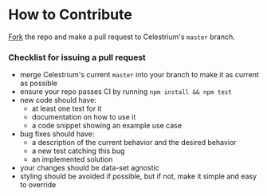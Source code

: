 How to Contribute
=================

[Fork](https://github.com/jdhenke/celestrium/fork) the repo and make a pull request to Celestrium's `master` branch.

### Checklist for issuing a pull request

  * merge Celestrium's current `master` into your branch to make it as current as possible
  * ensure your repo passes CI by running `npm install && npm test`
  * new code should have:
    * at least one test for it
    * documentation on how to use it
    * a code snippet showing an example use case
  * bug fixes should have:
    * a description of the current behavior and the desired behavior
    * a new test catching this bug
    * an implemented solution
  * your changes should be data-set agnostic
  * styling should be avoided if possible, but if not, make it simple and easy to override
